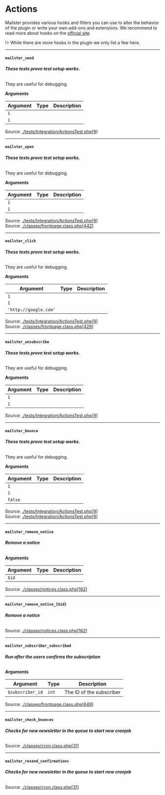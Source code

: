 # Actions
Mailster provides various hooks and filters you can use to alter the behavior of the plugin or write your own add-ons and extensions. We recommend to read more about hooks on the [official site](https://developer.wordpress.org/plugins/hooks/).

!>  While there are more hooks in the plugin we only list a few here.

<hr>

#### `mailster_send`

###### **These tests prove test setup works.**

They are useful for debugging.

**Arguments**

Argument | Type | Description
-------- | ---- | -----------
`1` |  | 
`1` |  | 

Source: [./tests/Integration/ActionsTest.php](https://github.com/everpress-co/mailster/blob/4.1.6/./tests/Integration/ActionsTest.php)[[9](https://github.com/everpress-co/mailster/blob/4.1.6/./tests/Integration/ActionsTest.php#L9-L22)]<br>

<hr>

#### `mailster_open`

###### **These tests prove test setup works.**

They are useful for debugging.

**Arguments**

Argument | Type | Description
-------- | ---- | -----------
`1` |  | 
`1` |  | 

Source: [./tests/Integration/ActionsTest.php](https://github.com/everpress-co/mailster/blob/4.1.6/./tests/Integration/ActionsTest.php)[[9](https://github.com/everpress-co/mailster/blob/4.1.6/./tests/Integration/ActionsTest.php#L9-L31)]<br>Source: [./classes/frontpage.class.php](https://github.com/everpress-co/mailster/blob/4.1.6/./classes/frontpage.class.php)[[442](https://github.com/everpress-co/mailster/blob/4.1.6/./classes/frontpage.class.php#L442-L449)]<br>

<hr>

#### `mailster_click`

###### **These tests prove test setup works.**

They are useful for debugging.

**Arguments**

Argument | Type | Description
-------- | ---- | -----------
`1` |  | 
`1` |  | 
`'http://google.com'` |  | 

Source: [./tests/Integration/ActionsTest.php](https://github.com/everpress-co/mailster/blob/4.1.6/./tests/Integration/ActionsTest.php)[[9](https://github.com/everpress-co/mailster/blob/4.1.6/./tests/Integration/ActionsTest.php#L9-L40)]<br>Source: [./classes/frontpage.class.php](https://github.com/everpress-co/mailster/blob/4.1.6/./classes/frontpage.class.php)[[429](https://github.com/everpress-co/mailster/blob/4.1.6/./classes/frontpage.class.php#L429-L438)]<br>

<hr>

#### `mailster_unsubscribe`

###### **These tests prove test setup works.**

They are useful for debugging.

**Arguments**

Argument | Type | Description
-------- | ---- | -----------
`1` |  | 
`1` |  | 

Source: [./tests/Integration/ActionsTest.php](https://github.com/everpress-co/mailster/blob/4.1.6/./tests/Integration/ActionsTest.php)[[9](https://github.com/everpress-co/mailster/blob/4.1.6/./tests/Integration/ActionsTest.php#L9-L49)]<br>

<hr>

#### `mailster_bounce`

###### **These tests prove test setup works.**

They are useful for debugging.

**Arguments**

Argument | Type | Description
-------- | ---- | -----------
`1` |  | 
`1` |  | 
`false` |  | 

Source: [./tests/Integration/ActionsTest.php](https://github.com/everpress-co/mailster/blob/4.1.6/./tests/Integration/ActionsTest.php)[[9](https://github.com/everpress-co/mailster/blob/4.1.6/./tests/Integration/ActionsTest.php#L9-L58)]<br>Source: [./tests/Integration/ActionsTest.php](https://github.com/everpress-co/mailster/blob/4.1.6/./tests/Integration/ActionsTest.php)[[9](https://github.com/everpress-co/mailster/blob/4.1.6/./tests/Integration/ActionsTest.php#L9-L66)]<br>

<hr>

#### `mailster_remove_notice`

###### **Remove a notice**

**Arguments**

Argument | Type | Description
-------- | ---- | -----------
`$id` |  | 

Source: [./classes/notices.class.php](https://github.com/everpress-co/mailster/blob/4.1.6/./classes/notices.class.php)[[162](https://github.com/everpress-co/mailster/blob/4.1.6/./classes/notices.class.php#L162-L181)]<br>

<hr>

#### `mailster_remove_notice_{$id}`

###### **Remove a notice**


Source: [./classes/notices.class.php](https://github.com/everpress-co/mailster/blob/4.1.6/./classes/notices.class.php)[[162](https://github.com/everpress-co/mailster/blob/4.1.6/./classes/notices.class.php#L162-L182)]<br>

<hr>

#### `mailster_subscriber_subscribed`

###### **Run after the users confirms the subscription**

**Arguments**

Argument | Type | Description
-------- | ---- | -----------
`$subscriber_id` | `int` | The ID of the subscriber

Source: [./classes/frontpage.class.php](https://github.com/everpress-co/mailster/blob/4.1.6/./classes/frontpage.class.php)[[649](https://github.com/everpress-co/mailster/blob/4.1.6/./classes/frontpage.class.php#L649-L654)]<br>

<hr>

#### `mailster_check_bounces`

###### **Checks for new newsletter in the queue to start new cronjob**


Source: [./classes/cron.class.php](https://github.com/everpress-co/mailster/blob/4.1.6/./classes/cron.class.php)[[31](https://github.com/everpress-co/mailster/blob/4.1.6/./classes/cron.class.php#L31-L37)]<br>

<hr>

#### `mailster_resend_confirmations`

###### **Checks for new newsletter in the queue to start new cronjob**


Source: [./classes/cron.class.php](https://github.com/everpress-co/mailster/blob/4.1.6/./classes/cron.class.php)[[31](https://github.com/everpress-co/mailster/blob/4.1.6/./classes/cron.class.php#L31-L40)]<br>



